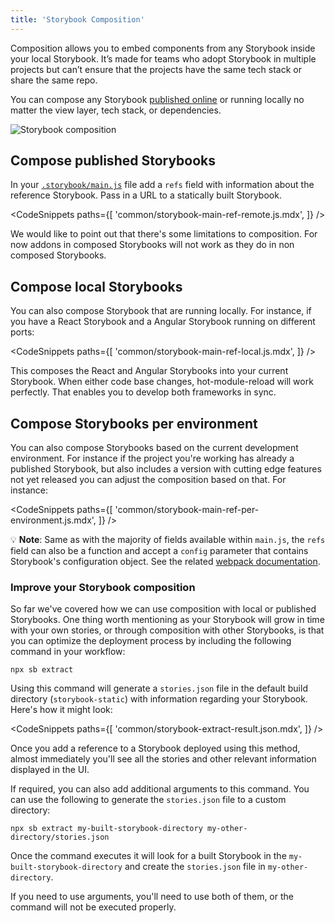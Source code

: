 ```yaml
---
title: 'Storybook Composition'
---
```


Composition allows you to embed components from any Storybook inside your local Storybook. It’s made for teams who adopt Storybook in multiple projects but can’t ensure that the projects have the same tech stack or share the same repo.

You can compose any Storybook [published online](./publish-storybook.md) or running locally no matter the view layer, tech stack, or dependencies.

![Storybook composition](./combine-storybooks.png)

## Compose published Storybooks

In your [`.storybook/main.js`](../configure/overview.md#configure-story-rendering) file add a `refs` field with information about the reference Storybook. Pass in a URL to a statically built Storybook.

<!-- prettier-ignore-start -->

<CodeSnippets
  paths={[
    'common/storybook-main-ref-remote.js.mdx',
  ]}
/>

<!-- prettier-ignore-end -->

<div class="aside">
 We would like to point out that there's some limitations to composition. For now addons in composed Storybooks will not work as they do in non composed Storybooks. 
</div>

## Compose local Storybooks

You can also compose Storybook that are running locally. For instance, if you have a React Storybook and a Angular Storybook running on different ports:

<!-- prettier-ignore-start -->

<CodeSnippets
  paths={[
    'common/storybook-main-ref-local.js.mdx',
  ]}
/>

<!-- prettier-ignore-end -->

This composes the React and Angular Storybooks into your current Storybook. When either code base changes, hot-module-reload will work perfectly. That enables you to develop both frameworks in sync.

## Compose Storybooks per environment

You can also compose Storybooks based on the current development environment. For instance if the project you're working has already a published Storybook, but also includes a version with cutting edge features not yet released you can adjust the composition based on that. For instance:

<!-- prettier-ignore-start -->

<CodeSnippets
  paths={[
    'common/storybook-main-ref-per-environment.js.mdx',
  ]}
/>

<!-- prettier-ignore-end -->

<div class="aside">

💡 <strong>Note</strong>: Same as with the majority of fields available within <code>main.js</code>, the <code>refs</code> field can also be a function and accept a <code>config</code> parameter that contains Storybook's configuration object. See the related [webpack documentation](../configure/webpack.md#extending-storybooks-webpack-config).

</div>

### Improve your Storybook composition

So far we've covered how we can use composition with local or published Storybooks. One thing worth mentioning as your Storybook will grow in time with your own stories, or through composition with other Storybooks, is that you can optimize the deployment process by including the following command in your workflow:

```shell
npx sb extract
```

Using this command will generate a `stories.json` file in the default build directory (`storybook-static`) with information regarding your Storybook. Here's how it might look:

<!-- prettier-ignore-start -->

<CodeSnippets
  paths={[
    'common/storybook-extract-result.json.mdx',
  ]}
/>

<!-- prettier-ignore-end -->

Once you add a reference to a Storybook deployed using this method, almost immediately you'll see all the stories and other relevant information displayed in the UI.

If required, you can also add additional arguments to this command. You can use the following to generate the `stories.json` file to a custom directory:

```shell
npx sb extract my-built-storybook-directory my-other-directory/stories.json
```

Once the command executes it will look for a built Storybook in the `my-built-storybook-directory` and create the `stories.json` file in `my-other-directory`.

<div class="aside">

If you need to use arguments, you'll need to use both of them, or the command will not be executed properly.

</div>
